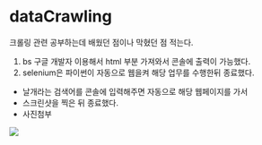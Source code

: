 # dataCrawling

크롤링 관련 공부하는데 배웠던 점이나 막혔던 점 적는다.

1. bs 구글 개발자 이용해서 html 부분 가져와서 콘솔에 출력이 가능했다.
2. selenium은 파이썬이 자동으로 웹을켜 해당 업무를 수행한뒤 종료했다.
  - 날개라는 검색어를 콘솔에 입력해주면 자동으로 해당 웹페이지를 가서
  - 스크린샷을 찍은 뒤 종료했다.
  - 사진첨부
  <img src="C:\pythonProject\dataCrawling\selenium\website.png">
